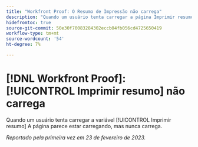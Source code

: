 ```yaml
---
title: "Workfront Proof: O Resumo de Impressão não carrega"
description: "Quando um usuário tenta carregar a página Imprimir resumo, a página parece estar carregando, mas nunca carrega."
hidefromtoc: true
source-git-commit: 50e30f70083284302eccb04fb056cd4725650419
workflow-type: tm+mt
source-wordcount: '54'
ht-degree: 7%

---
```



# [!DNL Workfront Proof]: [!UICONTROL Imprimir resumo] não carrega

Quando um usuário tenta carregar a variável [!UICONTROL Imprimir resumo] A página parece estar carregando, mas nunca carrega.

_Reportado pela primeira vez em 23 de fevereiro de 2023._

